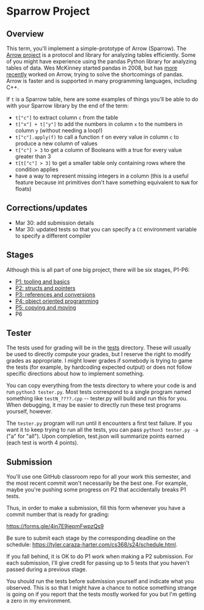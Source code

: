 # Sparrow Project

## Overview

This term, you'll implement a simple-prototype of Arrow (Sparrow).
The [Arrow project](https://arrow.apache.org/) is a protocol and
library for analyzing tables efficiently.  Some of you might have
experience using the pandas Python library for analyzing tables of
data.  Wes McKinney started pandas in 2008, but has [more recently](https://wesmckinney.com/blog/apache-arrow-pandas-internals/)
worked on Arrow, trying to solve the shortcomings of pandas.  Arrow is faster and is supported in many programming languages, including C++.

If `t` is a Sparrow table, here are some examples of things you'll be able to do with your Sparrow library by the end of the term:

* `t["c"]` to extract column `c` from the table
* `t["x"] + t["y"]` to add the numbers in column `x` to the numbers in column `y` (without needing a loop!)
* `t["c"].apply(f)` to call a function `f` on every value in column `c` to produce a new column of values
* `t["c"] > 3` to get a column of Booleans with a true for every value greater than 3
* `t[t["c"] > 3]` to get a smaller table only containing rows where the condition applies
* have a way to represent missing integers in a column (this is a useful feature because int primitives don't have something equivalent to `NaN` for floats)

## Corrections/updates

* Mar 30: add submission details
* Mar 30: updated tests so that you can specify a `CC` environment variable to specify a different compiler

## Stages

Although this is all part of one big project, there will be six stages, P1-P6:

* [P1: tooling and basics](p1.md)
* [P2: structs and pointers](p2.md)
* [P3: references and conversions](p3.md)
* [P4: object oriented programming](p4.md)
* [P5: copying and moving](p5.md)
* P6

## Tester

The tests used for grading will be in the [tests](./tests) directory.
These will usually be used to directly compute your grades, but I
reserve the right to modify grades as appropriate.  I might lower
grades if somebody is trying to game the tests (for example, by
hardcoding expected output) or does not follow specific directions
about how to implement something.

You can copy everything from the tests directory to where your code is
and run `python3 tester.py`.  Most tests correspond to a single
program named something like `testN_????.cpp` -- tester.py will build
and run this for you.  When debugging, it may be easier to directly
run these test programs yourself, however.

The `tester.py` program will run until it encounters a first test
failure.  If you want it to keep trying to run all the tests, you can
pass `python3 tester.py -a` ("a" for "all").  Upon completion,
test.json will summarize points earned (each test is worth 4 points).

## Submission

You'll use one GitHub classroom repo for all your work this semester,
and the most recent commit won't necessarily be the best one.  For
example, maybe you're pushing some progress on P2 that accidentally
breaks P1 tests.

Thus, in order to make a submission, fill this form whenever you have
a commit number that is ready for grading:

https://forms.gle/4in7E9jepmFwpzQs9

Be sure to submit each stage by the corresponding deadline on the
schedule: https://tyler.caraza-harter.com/cs368/s24/schedule.html.

If you fall behind, it is OK to do P1 work when making a P2
submission.  For each submission, I'll give credit for passing up to 5
tests that you haven't passed during a previous stage.

You should run the tests before submission yourself and indicate what
you observed.  This is so that I might have a chance to notice
something strange is going on if you report that the tests mostly
worked for you but I'm getting a zero in my environment.
